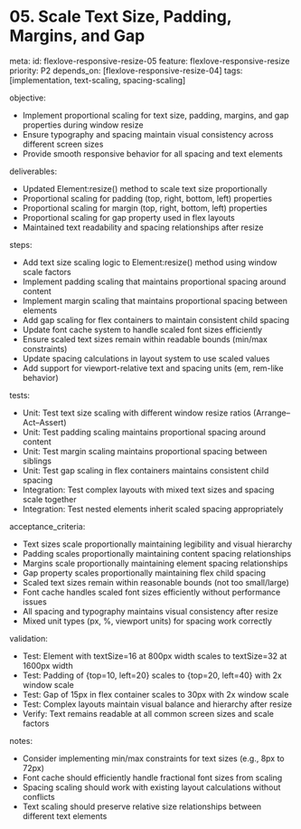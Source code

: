 # 05. Scale Text Size, Padding, Margins, and Gap

meta:
  id: flexlove-responsive-resize-05
  feature: flexlove-responsive-resize
  priority: P2
  depends_on: [flexlove-responsive-resize-04]
  tags: [implementation, text-scaling, spacing-scaling]

objective:
- Implement proportional scaling for text size, padding, margins, and gap properties during window resize
- Ensure typography and spacing maintain visual consistency across different screen sizes
- Provide smooth responsive behavior for all spacing and text elements

deliverables:
- Updated Element:resize() method to scale text size proportionally
- Proportional scaling for padding (top, right, bottom, left) properties
- Proportional scaling for margin (top, right, bottom, left) properties  
- Proportional scaling for gap property used in flex layouts
- Maintained text readability and spacing relationships after resize

steps:
- Add text size scaling logic to Element:resize() method using window scale factors
- Implement padding scaling that maintains proportional spacing around content
- Implement margin scaling that maintains proportional spacing between elements
- Add gap scaling for flex containers to maintain consistent child spacing
- Update font cache system to handle scaled font sizes efficiently
- Ensure scaled text sizes remain within readable bounds (min/max constraints)
- Update spacing calculations in layout system to use scaled values
- Add support for viewport-relative text and spacing units (em, rem-like behavior)

tests:
- Unit: Test text size scaling with different window resize ratios (Arrange–Act–Assert)
- Unit: Test padding scaling maintains proportional spacing around content
- Unit: Test margin scaling maintains proportional spacing between siblings
- Unit: Test gap scaling in flex containers maintains consistent child spacing
- Integration: Test complex layouts with mixed text sizes and spacing scale together
- Integration: Test nested elements inherit scaled spacing appropriately

acceptance_criteria:
- Text sizes scale proportionally maintaining legibility and visual hierarchy
- Padding scales proportionally maintaining content spacing relationships
- Margins scale proportionally maintaining element spacing relationships
- Gap property scales proportionally maintaining flex child spacing
- Scaled text sizes remain within reasonable bounds (not too small/large)
- Font cache handles scaled font sizes efficiently without performance issues
- All spacing and typography maintains visual consistency after resize
- Mixed unit types (px, %, viewport units) for spacing work correctly

validation:
- Test: Element with textSize=16 at 800px width scales to textSize=32 at 1600px width
- Test: Padding of {top=10, left=20} scales to {top=20, left=40} with 2x window scale
- Test: Gap of 15px in flex container scales to 30px with 2x window scale
- Test: Complex layouts maintain visual balance and hierarchy after resize
- Verify: Text remains readable at all common screen sizes and scale factors

notes:
- Consider implementing min/max constraints for text sizes (e.g., 8px to 72px)
- Font cache should efficiently handle fractional font sizes from scaling
- Spacing scaling should work with existing layout calculations without conflicts
- Text scaling should preserve relative size relationships between different text elements